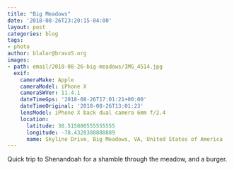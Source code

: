 ```yaml
---
title: "Big Meadows"
date: '2018-08-26T23:20:15-04:00'
layout: post
categories: blog
tags:
- photo
author: blalor@bravo5.org
images:
- path: email/2018-08-26-big-meadows/IMG_4514.jpg
  exif:
    cameraMake: Apple
    cameraModel: iPhone X
    cameraSWVer: 11.4.1
    dateTimeGps: '2018-08-26T17:01:21+00:00'
    dateTimeOriginal: '2018-08-26T13:01:23'
    lensModel: iPhone X back dual camera 6mm f/2.4
    location:
      latitude: 38.515880555555555
      longitude: -78.4328388888889
      name: Skyline Drive, Big Meadows, VA, United States of America
---
```


Quick trip to Shenandoah for a shamble through the meadow, and a burger. 




